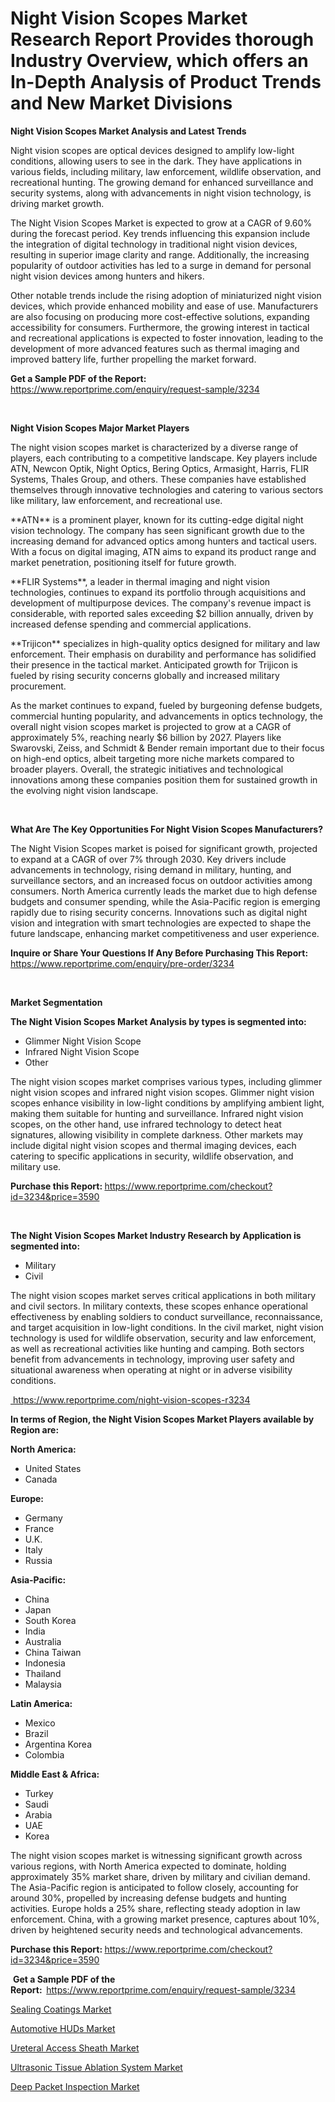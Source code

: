 <p><h1>Night Vision Scopes Market Research Report Provides thorough Industry Overview, which offers an In-Depth Analysis of Product Trends and New Market Divisions</h1></p><p><strong>Night Vision Scopes Market Analysis and Latest Trends</strong></p>
<p><p>Night vision scopes are optical devices designed to amplify low-light conditions, allowing users to see in the dark. They have applications in various fields, including military, law enforcement, wildlife observation, and recreational hunting. The growing demand for enhanced surveillance and security systems, along with advancements in night vision technology, is driving market growth.</p><p>The Night Vision Scopes Market is expected to grow at a CAGR of 9.60% during the forecast period. Key trends influencing this expansion include the integration of digital technology in traditional night vision devices, resulting in superior image clarity and range. Additionally, the increasing popularity of outdoor activities has led to a surge in demand for personal night vision devices among hunters and hikers.</p><p>Other notable trends include the rising adoption of miniaturized night vision devices, which provide enhanced mobility and ease of use. Manufacturers are also focusing on producing more cost-effective solutions, expanding accessibility for consumers. Furthermore, the growing interest in tactical and recreational applications is expected to foster innovation, leading to the development of more advanced features such as thermal imaging and improved battery life, further propelling the market forward.</p></p>
<p><strong>Get a Sample PDF of the Report:&nbsp;</strong> <a href="https://www.reportprime.com/enquiry/request-sample/3234">https://www.reportprime.com/enquiry/request-sample/3234</a></p>
<p>&nbsp;</p>
<p><strong>Night Vision Scopes Major Market Players</strong></p>
<p><p>The night vision scopes market is characterized by a diverse range of players, each contributing to a competitive landscape. Key players include ATN, Newcon Optik, Night Optics, Bering Optics, Armasight, Harris, FLIR Systems, Thales Group, and others. These companies have established themselves through innovative technologies and catering to various sectors like military, law enforcement, and recreational use.</p><p>**ATN** is a prominent player, known for its cutting-edge digital night vision technology. The company has seen significant growth due to the increasing demand for advanced optics among hunters and tactical users. With a focus on digital imaging, ATN aims to expand its product range and market penetration, positioning itself for future growth.</p><p>**FLIR Systems**, a leader in thermal imaging and night vision technologies, continues to expand its portfolio through acquisitions and development of multipurpose devices. The company's revenue impact is considerable, with reported sales exceeding $2 billion annually, driven by increased defense spending and commercial applications.</p><p>**Trijicon** specializes in high-quality optics designed for military and law enforcement. Their emphasis on durability and performance has solidified their presence in the tactical market. Anticipated growth for Trijicon is fueled by rising security concerns globally and increased military procurement.</p><p>As the market continues to expand, fueled by burgeoning defense budgets, commercial hunting popularity, and advancements in optics technology, the overall night vision scopes market is projected to grow at a CAGR of approximately 5%, reaching nearly $6 billion by 2027. Players like Swarovski, Zeiss, and Schmidt & Bender remain important due to their focus on high-end optics, albeit targeting more niche markets compared to broader players. Overall, the strategic initiatives and technological innovations among these companies position them for sustained growth in the evolving night vision landscape.</p></p>
<p>&nbsp;</p>
<p><strong>What Are The Key Opportunities For Night Vision Scopes Manufacturers?</strong></p>
<p><p>The Night Vision Scopes market is poised for significant growth, projected to expand at a CAGR of over 7% through 2030. Key drivers include advancements in technology, rising demand in military, hunting, and surveillance sectors, and an increased focus on outdoor activities among consumers. North America currently leads the market due to high defense budgets and consumer spending, while the Asia-Pacific region is emerging rapidly due to rising security concerns. Innovations such as digital night vision and integration with smart technologies are expected to shape the future landscape, enhancing market competitiveness and user experience.</p></p>
<p><strong>Inquire or Share Your Questions If Any Before Purchasing This Report:</strong> <a href="https://www.reportprime.com/enquiry/pre-order/3234">https://www.reportprime.com/enquiry/pre-order/3234</a></p>
<p>&nbsp;</p>
<p><strong>Market Segmentation</strong></p>
<p><strong>The Night Vision Scopes Market Analysis by types is segmented into:</strong></p>
<p><ul><li>Glimmer Night Vision Scope</li><li>Infrared Night Vision Scope</li><li>Other</li></ul></p>
<p><p>The night vision scopes market comprises various types, including glimmer night vision scopes and infrared night vision scopes. Glimmer night vision scopes enhance visibility in low-light conditions by amplifying ambient light, making them suitable for hunting and surveillance. Infrared night vision scopes, on the other hand, use infrared technology to detect heat signatures, allowing visibility in complete darkness. Other markets may include digital night vision scopes and thermal imaging devices, each catering to specific applications in security, wildlife observation, and military use.</p></p>
<p><strong>Purchase this Report:&nbsp;</strong><a href="https://www.reportprime.com/checkout?id=3234&price=3590">https://www.reportprime.com/checkout?id=3234&price=3590</a></p>
<p>&nbsp;</p>
<p><strong>The Night Vision Scopes Market Industry Research by Application is segmented into:</strong></p>
<p><ul><li>Military</li><li>Civil</li></ul></p>
<p><p>The night vision scopes market serves critical applications in both military and civil sectors. In military contexts, these scopes enhance operational effectiveness by enabling soldiers to conduct surveillance, reconnaissance, and target acquisition in low-light conditions. In the civil market, night vision technology is used for wildlife observation, security and law enforcement, as well as recreational activities like hunting and camping. Both sectors benefit from advancements in technology, improving user safety and situational awareness when operating at night or in adverse visibility conditions.</p></p>
<p><a href="https://www.reportprime.com/night-vision-scopes-r3234">&nbsp;https://www.reportprime.com/night-vision-scopes-r3234</a></p>
<p><strong>In terms of Region, the Night Vision Scopes Market Players available by Region are:</strong></p>
<p>
    <p> <strong> North America: </strong>
        <ul>
            <li>United States</li>
            <li>Canada</li>
        </ul>
        </p> 
    <p> <strong> Europe: </strong>
        <ul>
            <li>Germany</li>
            <li>France</li>
            <li>U.K.</li>
            <li>Italy</li>
            <li>Russia</li>
        </ul>
        </p> 
    <p> <strong> Asia-Pacific: </strong>
        <ul>
            <li>China</li>
            <li>Japan</li>
            <li>South Korea</li>
            <li>India</li>
            <li>Australia</li>
            <li>China Taiwan</li>
            <li>Indonesia</li>
            <li>Thailand</li>
            <li>Malaysia</li>
        </ul>
        </p> 
    <p> <strong> Latin America: </strong>
        <ul>
            <li>Mexico</li>
            <li>Brazil</li>
            <li>Argentina Korea</li>
            <li>Colombia</li>
        </ul>
        </p> 
    <p> <strong> Middle East & Africa: </strong>
        <ul>
            <li>Turkey</li>
            <li>Saudi</li>
            <li>Arabia</li>
            <li>UAE</li>
            <li>Korea</li>
        </ul>
    </p>
    </p>
<p><p>The night vision scopes market is witnessing significant growth across various regions, with North America expected to dominate, holding approximately 35% market share, driven by military and civilian demand. The Asia-Pacific region is anticipated to follow closely, accounting for around 30%, propelled by increasing defense budgets and hunting activities. Europe holds a 25% share, reflecting steady adoption in law enforcement. China, with a growing market presence, captures about 10%, driven by heightened security needs and technological advancements.</p></p>
<p><strong>Purchase this Report: </strong><a href="https://www.reportprime.com/checkout?id=3234&price=3590">https://www.reportprime.com/checkout?id=3234&price=3590</a></p>
<p>&nbsp;<strong>Get a Sample PDF of the Report:&nbsp;&nbsp;</strong><a href="https://www.reportprime.com/enquiry/request-sample/3234">https://www.reportprime.com/enquiry/request-sample/3234</a></p>
<p><strong></strong></p>
<p><p><a href="https://issuu.com/reportprime-2/docs/sealing-coatings-market-size-2030.p_7899fda2c3ce5b">Sealing Coatings Market</a></p><p><a href="https://issuu.com/reportprime-2/docs/automotive-huds-market-size-2030.pp_55cb620627f18f">Automotive HUDs Market</a></p><p><a href="https://www.linkedin.com/pulse/ureteral-access-sheath-market-size-share-growth-analysis-j4hqe?trackingId=5FxFOMo3SLyZVLzy8Mz%2B3Q%3D%3D">Ureteral Access Sheath Market</a></p><p><a href="https://www.linkedin.com/pulse/ultrasonic-tissue-ablation-system-market-size-segmentation-yslte?trackingId=0Zs4r7OdQwaTvVM8oO%2FwSA%3D%3D">Ultrasonic Tissue Ablation System Market</a></p><p><a href="https://www.linkedin.com/pulse/global-deep-packet-inspection-industry-analysis-share-growth-0jctc?trackingId=z8Z8uEiiSimK9lQQcgFR8A%3D%3D">Deep Packet Inspection Market</a></p></p>
